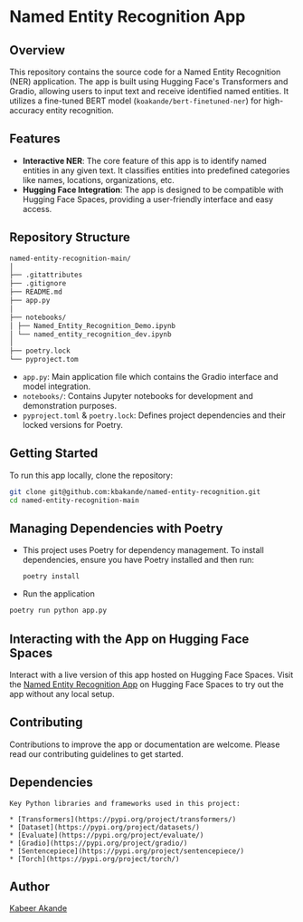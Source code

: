 # Named Entity Recognition App

## Overview
This repository contains the source code for a Named Entity Recognition (NER) application. The app is built using Hugging Face's Transformers and Gradio, allowing users to input text and receive identified named entities. It utilizes a fine-tuned BERT model (`koakande/bert-finetuned-ner`) for high-accuracy entity recognition.

## Features
- **Interactive NER**: The core feature of this app is to identify named entities in any given text. It classifies entities into predefined categories like names, locations, organizations, etc.
- **Hugging Face Integration**: The app is designed to be compatible with Hugging Face Spaces, providing a user-friendly interface and easy access.

## Repository Structure

```graphql
named-entity-recognition-main/
│
├── .gitattributes
├── .gitignore
├── README.md
├── app.py
│
├── notebooks/
│ ├── Named_Entity_Recognition_Demo.ipynb
│ └── named_entity_recognition_dev.ipynb
│
├── poetry.lock
└── pyproject.tom
```

- `app.py`: Main application file which contains the Gradio interface and model integration.
- `notebooks/`: Contains Jupyter notebooks for development and demonstration purposes.
- `pyproject.toml` & `poetry.lock`: Defines project dependencies and their locked versions for Poetry.

## Getting Started
To run this app locally, clone the repository:

```bash
git clone git@github.com:kbakande/named-entity-recognition.git
cd named-entity-recognition-main
```

## Managing Dependencies with Poetry
* This project uses Poetry for dependency management. To install dependencies, ensure you have Poetry installed and then run:
    ```bash
    poetry install
    ```
* Run the application
```bash
poetry run python app.py
```

## Interacting with the App on Hugging Face Spaces
Interact with a live version of this app hosted on Hugging Face Spaces. Visit the [Named Entity Recognition App](https://huggingface.co/spaces/koakande/named_entity_recognition) on Hugging Face Spaces to try out the app without any local setup.

## Contributing
Contributions to improve the app or documentation are welcome. Please read our contributing guidelines to get started.

## Dependencies

    Key Python libraries and frameworks used in this project:

    * [Transformers](https://pypi.org/project/transformers/)
    * [Dataset](https://pypi.org/project/datasets/)
    * [Evaluate](https://pypi.org/project/evaluate/)
    * [Gradio](https://pypi.org/project/gradio/)
    * [Sentencepiece](https://pypi.org/project/sentencepiece/)
    * [Torch](https://pypi.org/project/torch/)

## Author
[Kabeer Akande](https://www.linkedin.com/in/koakande/)
